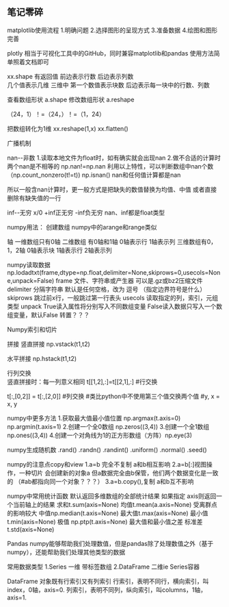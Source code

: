 ##  笔记零碎
matplotlib使用流程
1.明确问题
2.选择图形的呈现方式
3.准备数据
4.绘图和图形完善


plotly  相当于可视化工具中的GitHub，同时兼容matplotlib和pandas
使用方法简单照着文档即可



xx.shape   有返回值
前边表示行数  后边表示列数  
几个值表示几维
三维中 第一个数值表示块数  后边表示每一块中的行数、列数

查看数组形状  a.shape
修改数组形状  a.reshape 

（24，1）！=（24，）！=（1，24）

把数组转化为1维
xx.reshape(1,x)
xx.flatten()

广播机制

nan--非数
1.读取本地文件为float时，如有确实就会出现nan
2.做不合适的计算时
	两个nan是不相等的
	np.nan!=np.nan
	利用以上特性，可以判断数组中nan个数（np.count_nonzero(t!=t))   np.isnan()
	nan和任何值计算都是nan

所以一般含nan计算时，更一般方式是把缺失的数值替换为均值、中值  或者直接删除有缺失值的一行

inf--无穷
x/0   +inf正无穷   -inf负无穷
nan、inf都是float类型


numpy用法：
创建数组 
numpy中的arange和range类似


轴  一维数组只有0轴
二维数组 有0轴和1轴   0轴表示行    1轴表示列
三维数组有0，1，2轴   0轴表示块  1轴表示行  2轴表示列

numpy读取数据
np.lodadtxt(frame,dtype=np.float,delimiter=None,skiprows=0,usecols=None,unpack=False)
frame  文件、字符串或产生器  可以是.gz或bz2压缩文件
delimiter  分隔字符串  默认是任何空格，改为 逗号   （指定边界符号是什么）
skiprows  跳过前x行，一般跳过第一行表头
usecols  读取指定的列，索引，元组类型
unpack True读入属性将分别写入不同数组变量  False读入数据只写入一个数组变量，默认False     转置？？？



Numpy索引和切片

拼接 
竖直拼接 np.vstack(t1,t2)

水平拼接 np.hstack(t1,t2)

行列交换  
竖直拼接时：每一列意义相同
t[[1,2],:]=t[[2,1],:]   #行交换

t[:,[0,2]] = t[:,[2,0]]  #列交换
#类比python中不使用第三个值交换两个值
#y, x = x, y

numpy中更多方法
1.获取最大值最小值位置
np.argmax(t.axis=0)
np.argmin(t.axis=1)
2.创建一个全0数组 
np.zeros((3,4))
3.创建一个全1数组
np.ones((3,4))
4.创建一个对角线为1的正方形数组（方阵）np.eye(3)

numpy生成随机数
.rand()
.randn()
.randint()
.uniform()
.normal()
.seed()

numpy的注意点copy和view
1.a=b 完全不复制  a和b相互影响
2.a=b[:]视图操作，一种切片  会创建新的对象a 但a数据完全由b保管，他们两个数据变化是一致的
（#ab都指向同一个对象？？？）
3.a=b.copy(),复制  a和b互不影响

numpy中常用统计函数    默认返回多维数组的全部统计结果  如果指定
axis则返回一个当前轴上的结果
求和t.sum(axis=None)
均值t.mean(a.axis=None)  受离群点的影响较大
中值np.median(t.axis=None)
最大值t.max(axis=None)
最小值 t.min(axis=None)
极值   np.ptp(t.axis=None)   最大值和最小值之差
标准差 t.std(axis=None)



Pandas
numpy能够帮助我们处理数值，但是pandas除了处理数值之外（基于numpy），还能帮助我们处理其他类型的数据

常用数据类型
1.Series  一维   带标签数组
2.DataFrame 二维ie Series容器

DataFrame
对象既有行索引又有列索引
行索引，表明不同行，横向索引，叫index，0轴，axis=0.
列索引，表明不同列，纵向索引，叫columns，1轴，axis=1.
